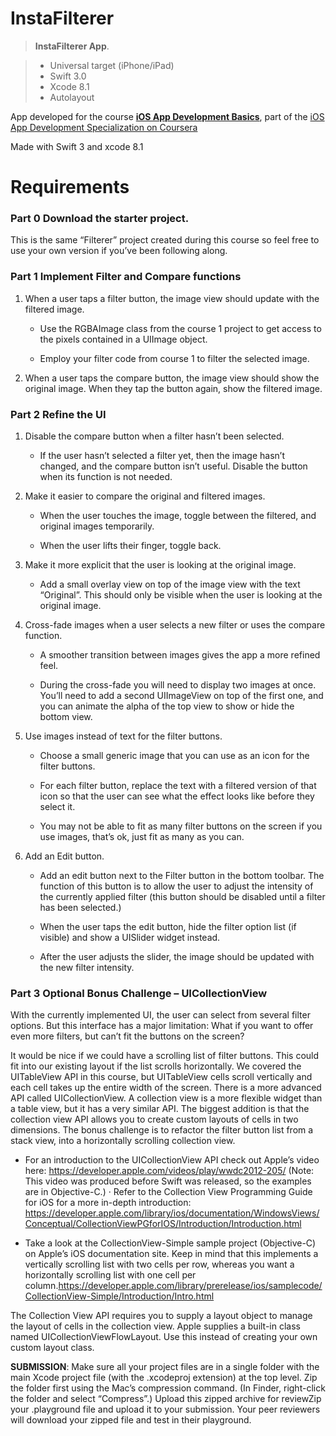 # InstaFilterer

> **InstaFilterer App**.

> * Universal target (iPhone/iPad)
> * Swift 3.0
> * Xcode 8.1
> * Autolayout

App developed for the course **[iOS App Development Basics](https://www.coursera.org/learn/ios-app-development-basics/home/welcome)**, part of the [iOS App Development Specialization on Coursera](https://www.coursera.org/specializations/app-development)

Made with Swift 3 and xcode 8.1

# Requirements

### Part 0 Download the starter project.

This is the same “Filterer” project created during this course so feel free to use your own version if you’ve been following along.

### Part 1 Implement Filter and Compare functions

1. When a user taps a filter button, the image view should update with the filtered image.

   * Use the RGBAImage class from the course 1 project to get access to the pixels contained in a UIImage object.

   * Employ your filter code from course 1 to filter the selected image.

2. When a user taps the compare button, the image view should show the original image. When they tap the button again, show the filtered image.

### Part 2 Refine the UI

1. Disable the compare button when a filter hasn’t been selected.

   * If the user hasn’t selected a filter yet, then the image hasn’t changed, and the compare button isn’t useful. Disable the button when its function is not needed.

2. Make it easier to compare the original and filtered images.

   * When the user touches the image, toggle between the filtered, and original images temporarily.

   * When the user lifts their finger, toggle back.

3. Make it more explicit that the user is looking at the original image.

   * Add a small overlay view on top of the image view with the text “Original”. This should only be visible when the user is looking at the original image.

4. Cross-fade images when a user selects a new filter or uses the compare function.

   * A smoother transition between images gives the app a more refined feel.

   * During the cross-fade you will need to display two images at once. You’ll need to add a second UIImageView on top of the first one, and you can animate the alpha of the top view to show or hide the bottom view.

5. Use images instead of text for the filter buttons.

   * Choose a small generic image that you can use as an icon for the filter buttons.

   * For each filter button, replace the text with a filtered version of that icon so that the user can see what the effect looks like before they select it.

   * You may not be able to fit as many filter buttons on the screen if you use images, that’s ok, just fit as many as you can.

6. Add an Edit button.

   * Add an edit button next to the Filter button in the bottom toolbar. The function of this button is to allow the user to adjust the intensity of the currently applied filter (this button should be disabled until a filter has been selected.)

   * When the user taps the edit button, hide the filter option list (if visible) and show a UISlider widget instead.

   * After the user adjusts the slider, the image should be updated with the new filter intensity.

### Part 3 Optional Bonus Challenge – UICollectionView

With the currently implemented UI, the user can select from several filter options. But this interface has a major limitation: What if you want to offer even more filters, but can’t fit the buttons on the screen?

It would be nice if we could have a scrolling list of filter buttons. This could fit into our existing layout if the list scrolls horizontally. We covered the UITableView API in this course, but UITableView cells scroll vertically and each cell takes up the entire width of the screen. There is a more advanced API called UICollectionView. A collection view is a more flexible widget than a table view, but it has a very similar API. The biggest addition is that the collection view API allows you to create custom layouts of cells in two dimensions. The bonus challenge is to refactor the filter button list from a stack view, into a horizontally scrolling collection view.

   * For an introduction to the UICollectionView API check out Apple’s video here: https://developer.apple.com/videos/play/wwdc2012-205/ (Note: This video was produced before Swift was released, so the examples are in Objective-C.) · Refer to the Collection View Programming Guide for iOS for a more in-depth introduction: https://developer.apple.com/library/ios/documentation/WindowsViews/Conceptual/CollectionViewPGforIOS/Introduction/Introduction.html

   * Take a look at the CollectionView-Simple sample project (Objective-C) on Apple’s iOS documentation site. Keep in mind that this implements a vertically scrolling list with two cells per row, whereas you want a horizontally scrolling list with one cell per column.https://developer.apple.com/library/prerelease/ios/samplecode/CollectionView-Simple/Introduction/Intro.html

The Collection View API requires you to supply a layout object to manage the layout of cells in the collection view. Apple supplies a built-in class named UICollectionViewFlowLayout. Use this instead of creating your own custom layout class.

**SUBMISSION**: Make sure all your project files are in a single folder with the main Xcode project file (with the .xcodeproj extension) at the top level. Zip the folder first using the Mac’s compression command. (In Finder, right-click the folder and select “Compress”.) Upload this zipped archive for reviewZip your .playground file and upload it to your submission. Your peer reviewers will download your zipped file and test in their playground.
